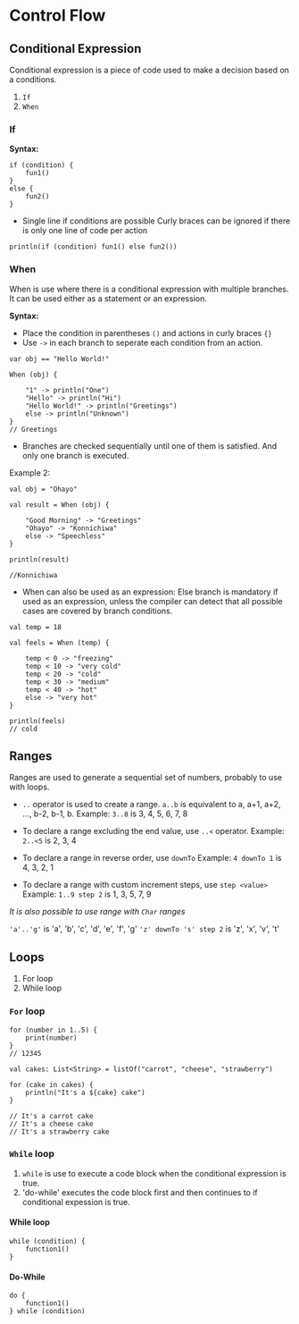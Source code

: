 # Control Flow

## Conditional Expression

Conditional expression is a piece of code used to make a decision based on a conditions.

1. `If`
2. `When`

### If

__Syntax:__
```
if (condition) {
    fun1()
}
else {
    fun2()
}
```

* Single line if conditions are possible
Curly braces can be ignored if there is only one line of code per action

`println(if (condition) fun1() else fun2())`

### When

When is use where there is a conditional expression with multiple branches.
It can be used either as a statement or an expression.

__Syntax:__

* Place the condition in parentheses `()` and actions in curly braces `{}`
* Use `->` in each branch to seperate each condition from an action.

```
var obj == "Hello World!"

When (obj) {
    
    "1" -> println("One")
    "Hello" -> println("Hi")
    "Hello World!" -> println("Greetings")
    else -> println("Unknown")
}
// Greetings
```

* Branches are checked sequentially until one of them is satisfied. And only one branch is executed.

Example 2:
```
val obj = "Ohayo"

val result = When (obj) {
    
    "Good Morning" -> "Greetings"
    "Ohayo" -> "Konnichiwa"
    else -> "Speechless"
}

println(result)

//Konnichiwa
```

* When can also be used as an expression:
Else branch is mandatory if used as an expression, unless the compiler can detect that all possible cases are covered by branch conditions.

```
val temp = 18

val feels = When (temp) {

    temp < 0 -> "freezing"
    temp < 10 -> "very cold"
    temp < 20 -> "cold"
    temp < 30 -> "medium"
    temp < 40 -> "hot"
    else -> "very hot"
}

println(feels)
// cold
```


## Ranges

Ranges are used to generate a sequential set of numbers, probably to use with loops.

* `..` operator is used to create a range.
`a..b` is equivalent to a, a+1, a+2, ..., b-2, b-1, b.
Example: `3..8` is 3, 4, 5, 6, 7, 8

* To declare a range excluding the end value, use `..<` operator.
Example: `2..<5` is 2, 3, 4

* To declare a range in reverse order, use `downTo`
Example: `4 downTo 1` is 4, 3, 2, 1

* To declare a range with custom increment steps, use `step <value>`
Example: `1..9 step 2` is 1, 3, 5, 7, 9

_It is also possible to use range with `Char` ranges_

`'a'..'g'` is 'a', 'b', 'c', 'd', 'e', 'f', 'g'
`'z' downTo 's' step 2` is 'z', 'x', 'v', 't'


## Loops

1. For loop
2. While loop

### `For` loop

```
for (number in 1..5) {
    print(number)
}
// 12345
```

```
val cakes: List<String> = listOf("carrot", "cheese", "strawberry")

for (cake in cakes) {
    println("It's a ${cake} cake")
}

// It's a carrot cake
// It's a cheese cake
// It's a strawberry cake
```

### `While` loop

1. `while` is use to execute a code block when the conditional expression is true.
2. 'do-while' executes the code block first and then continues to if conditional expession is true.

#### While loop

```
while (condition) {
    function1()
}
```

#### Do-While

```
do {
    function1()
} while (condition)
```
